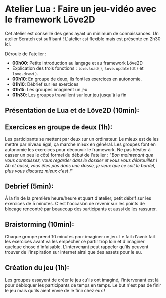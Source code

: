 Atelier Lua : Faire un jeu-vidéo avec le framework Löve2D
=========================================================

Cet atelier est conseillé des gens ayant un minimum de connaissances. Un atelier Scratch est suffisant ! L'atelier est flexible mais est présenté en 2h30 ici.

Déroulé de l'atelier :
 - **00h00**: Petite introduction au langage et au framework Löve2D
 - Explication des trois fonctions : `love.load()`, `love.update(dt)` et `love.draw()`.
 - **00h10**: En groupe de deux, ils font les exercices en autonomie.
 - **01h10**: Débrief sur les exercices
 - **01h15**: Les groupes imaginent un jeu
 - **01h30**: Les groupes travaillent sur leur jeu jusqu'à la fin

Présentation de Lua et de Löve2D (10min):
----------------------------------

Exercices en groupe de deux (1h):
-----------------------------
Les participants se mettent par deux sur un ordinateur. Le mieux est de les mettre par niveau égal, ça marche mieux en général. Les groupes font en autonomie les exercices pour découvrir le framework. Ne pas hésiter à casser un peu le côté formel du début de l'atelier : "*Bon maintenant que vous connaissez, vous regarder dans le dossier et vous vous débrouillez ! Ah et aussi, vous êtes pas dans une classe, je veux que ce soit le bordel, plus vous discutez mieux c'est !*"

Debrief (5min):
---------
À la fin de la première heure/heure et quart d'atelier, petit débrif sur les exercices de 5 minutes. C'est l'occasion de revenir sur les points de blocage rencontré par beaucoup des participants et aussi de les rassurer.

Braistorming (10min):
---------------------
Chaque groupe prend 10 minutes pour imaginer un jeu. Le fait d'avoir fait les exercices avant va les empécher de partir trop loin et d'imaginer quelque chose d'infaisable. L'intervenant peut rappeler qu'ils peuvent trouver de l'inspiration sur internet ainsi que des assets pour le eu.

Création du jeu (1h):
---------------------
Les groupes essayent de créer le jeu qu'ils ont imaginé, l'intervenant est là pour débloquer les participants de temps en temps. Le but n'est pas de finir le jeu mais qu'ils aient envie de le finir chez eux !

